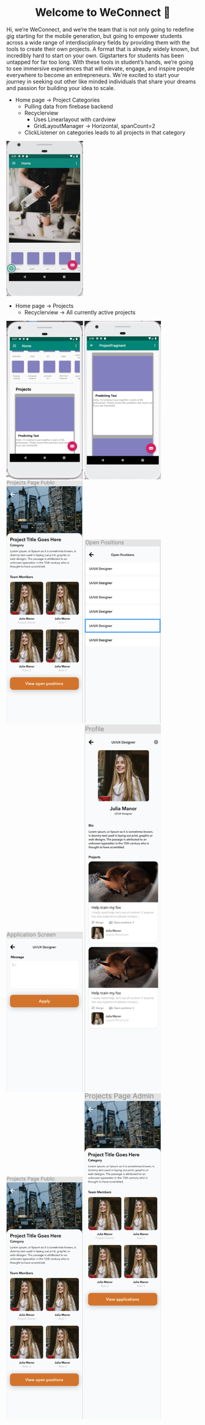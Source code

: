 <h1 align="center">Welcome to WeConnect 👋</h1>
<p>Hi, we’re WeConnect, and we’re the team that is not only going to redefine gig starting for the mobile generation, but going to empower students across a wide range of interdisciplinary fields by providing them with the tools to create their own projects. A format that is already widely known, but incredibly hard to start on your own. 
Gigstarters for students has been untapped for far too long. With these tools in student’s hands, we’re going to see immersive experiences that will elevate, engage, and inspire people everywhere to become an entrepreneurs. We're excited to start your journey in seeking out other like minded individuals that share your dreams and passion for building your idea to scale.
</p>

* Home page -> Project Categories
  * Pulling data from firebase backend
  * Recyclerview
    * Uses Linearlayout with cardview
    * GridLayoutManager -> Horizontal, spanCount=2
  * ClickListener on categories leads to all projects in that category

<img width="200" alt="portfolio_view" src="https://github.com/ApolinarSanchez/WeConnect/blob/adesh/Android/WeConnect/DemoImages/Homepage.png">

* Home page -> Projects
  * Recyclerview -> All currently active projects


<img width="200" alt="portfolio_view" src="https://github.com/ApolinarSanchez/WeConnect/blob/adesh/Android/WeConnect/DemoImages/Homepage2.png">

<img width="200" alt="portfolio_view" src="https://github.com/ApolinarSanchez/WeConnect/blob/adesh/Android/WeConnect/DemoImages/Projects.png">

<img width="200" alt="portfolio_view" src="https://github.com/ApolinarSanchez/WeConnect/blob/adesh/Android/WeConnect/DemoImages/ProjectDetails.png">


<img width="200" alt="portfolio_view" src="https://github.com/ApolinarSanchez/WeConnect/blob/adesh/Android/WeConnect/DemoImages/Positions.png">

<img width="200" alt="portfolio_view" src="https://github.com/ApolinarSanchez/WeConnect/blob/adesh/Android/WeConnect/DemoImages/Profile_message.png">

<img width="200" alt="portfolio_view" src="https://github.com/ApolinarSanchez/WeConnect/blob/adesh/Android/WeConnect/DemoImages/Profile.png">


<img width="200" alt="portfolio_view" src="https://github.com/ApolinarSanchez/WeConnect/blob/adesh/Android/WeConnect/DemoImages/ProjectDetails.png">

<img width="200" alt="portfolio_view" src="https://github.com/ApolinarSanchez/WeConnect/blob/adesh/Android/WeConnect/DemoImages/Project_Page_admin.png">


